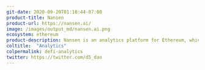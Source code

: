 ```yaml
---
git-date: 2020-09-20T01:10:44-07:00
product-title: Nansen
product-url: https://nansen.ai/
image: /images/output_md/nansen.ai.png
ecosystem: ethereum
product-description: Nansen is an analytics platform for Ethereum, which combines on-chain data with a massive and constantly growing database containing millions of wallet labels
coltitle:  "Analytics"
colpermalink: defi-analytics
twitter: https://twitter.com/d5_dao
---
```

